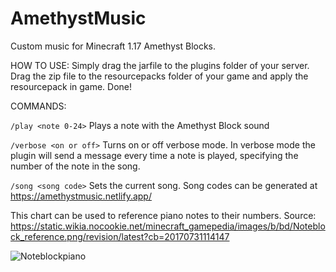 # AmethystMusic
Custom music for Minecraft 1.17 Amethyst Blocks.

HOW TO USE:
Simply drag the jarfile to the plugins folder of your server. Drag the zip file to the resourcepacks folder of your game and apply the resourcepack in game. Done!

COMMANDS:

`/play <note 0-24>`
  Plays a note with the Amethyst Block sound

`/verbose <on or off>`
   Turns on or off verbose mode. In verbose mode the plugin will send a message every time a note is played, specifying the number of the note in the song.
 
`/song <song code>`
  Sets the current song. Song codes can be generated at https://amethystmusic.netlify.app/
  
This chart can be used to reference piano notes to their numbers. Source: https://static.wikia.nocookie.net/minecraft_gamepedia/images/b/bd/Noteblock_reference.png/revision/latest?cb=20170731114147
  
 ![Noteblockpiano](https://user-images.githubusercontent.com/61441648/123890428-0adca780-d90c-11eb-99da-9347d0d8e950.png)
